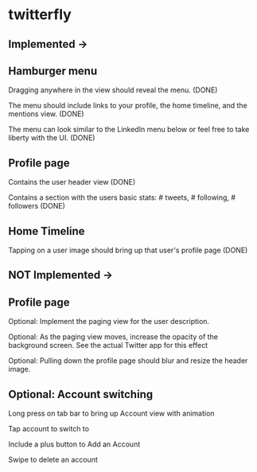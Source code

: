 twitterfly
==========


Implemented ->
-------------

Hamburger menu
--------------

Dragging anywhere in the view should reveal the menu. (DONE)

The menu should include links to your profile, the home timeline, and the mentions view. (DONE)

The menu can look similar to the LinkedIn menu below or feel free to take liberty with the UI. (DONE)


Profile page
-------------

Contains the user header view (DONE)

Contains a section with the users basic stats: # tweets, # following, # followers (DONE)


Home Timeline
--------------------

Tapping on a user image should bring up that user's profile page (DONE)



NOT Implemented ->
--------------------

Profile page
-----------------

Optional: Implement the paging view for the user description. 

Optional: As the paging view moves, increase the opacity of the background screen. See the actual Twitter app for this effect

Optional: Pulling down the profile page should blur and resize the header image.


Optional: Account switching
-----------------------------

Long press on tab bar to bring up Account view with animation

Tap account to switch to

Include a plus button to Add an Account

Swipe to delete an account

